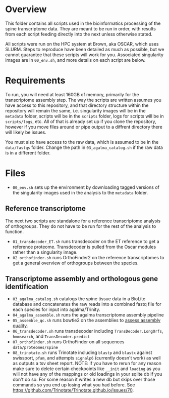 # Overview

This folder contains all scripts used in the bioinformatics processing of the spine transcriptome data. They are meant to be run in order, with results from each script feeding directly into the next unless otherwise stated.

All scripts were run on the HPC system at Brown, aka OSCAR, which uses SLURM. Steps to reproduce have been detailed as much as possible, but we cannot guarantee that these scripts will work for you. Associated singularity images are in `00_env.sh`, and more details on each script are below.

# Requirements

To run, you will need at least 160GB of memory, primarily for the transcriptome assembly step. The way the scripts are written assumes you have access to this repository, and that directory structure within the repository will remain the same, i.e. singularity images will be in the `metadata` folder, scripts will be in the `scripts` folder, logs for scripts will be in `scripts/logs`, etc. All of that is already set up if you clone the repository, however if you move files around or pipe output to a diffrent directory there will likely be issues.

You must also have access to the raw data, which is assumed to be in the `data/fastqs` folder. Change the path in `03_agalma_catalog.sh` if the raw data is in a different folder.

# Files

 * `00_env.sh` sets up the environment by downloading tagged versions of the singularity images used in the analysis to the `metadata` folder.

## Reference transcriptome

 The next two scripts are standalone for a reference transcriptome analysis of orthogroups. They do not have to be run for the rest of the analysis to function.
   * `01_transdecoder_ET.sh` runs transdecoder on the ET reference to get a reference proteome. Transdecoder is pulled from the Oscar modules rather than a singularity image.
   * `02_orthofinder.sh` runs OrthoFinder2 on the reference transcriptomes to get a general overview of orthogroups between the species.

## Transcriptome assembly and orthologous gene identification
 * `03_agalma_catalog.sh` catalogs the spine tissue data in a BioLite database and concatenates the raw reads into a combined fastq file for each species for input into agalma/Trinity.
 * `04_agalma_assemble.sh` runs the agalma transcriptome assembly pipeline
 * `05_assemble_qc.sh` runs bowtie2 on the assemblies to [assess assembly quality](https://github.com/trinityrnaseq/trinityrnaseq/wiki/RNA-Seq-Read-Representation-by-Trinity-Assembly).
 * `06_transdecoder.sh` runs transdecoder including `TransDecoder.LongOrfs`, `hmmsearch`, and `TransDecoder.predict`
 * `07_orthofinder.sh` runs OrthoFinder on all sequences `data/proteomes/spine`
 * `08_trinotate.sh` runs Trinotate including `blastp` and `blastx` against swissport, `pfam`, and attempts `signalp6` (currently doesn't work) as well as outputs a tsv sheet report. NOTE: if you have to rerun for any reason make sure to delete certain checkpoints like `__init` and `loading` as you will not have any of the mappings or old loadings in your sqlite db if you don't do so. For some reason it writes a new db but skips over those commands so you end up losing what you had before. See https://github.com/Trinotate/Trinotate.github.io/issues/70.
